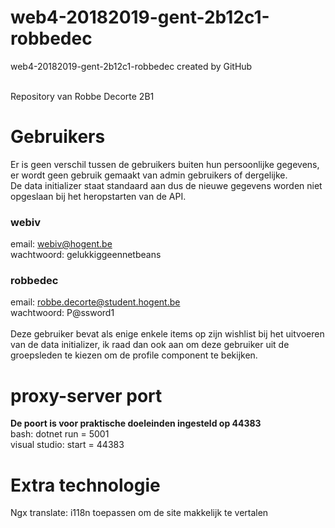 # web4-20182019-gent-2b12c1-robbedec
web4-20182019-gent-2b12c1-robbedec created by GitHub

<br>Repository van Robbe Decorte 2B1

# Gebruikers

Er is geen verschil tussen de gebruikers buiten hun persoonlijke gegevens, er wordt geen gebruik gemaakt van admin gebruikers of dergelijke. <br>
De data initializer staat standaard aan dus de nieuwe gegevens worden niet opgeslaan bij het heropstarten van de API.

### webiv
email: webiv@hogent.be <br>
wachtwoord: gelukkiggeennetbeans

### robbedec
email: robbe.decorte@student.hogent.be <br>
wachtwoord: P@ssword1 <br><br>
Deze gebruiker bevat als enige enkele items op zijn wishlist bij het uitvoeren van de data initializer, ik raad dan ook aan om deze gebruiker uit de groepsleden te kiezen om de profile component te bekijken. 

# proxy-server port
<b>De poort is voor praktische doeleinden ingesteld op 44383</b> <br>
bash: dotnet run = 5001 <br>
visual studio: start = 44383

# Extra technologie
Ngx translate: i118n toepassen om de site makkelijk te vertalen 

